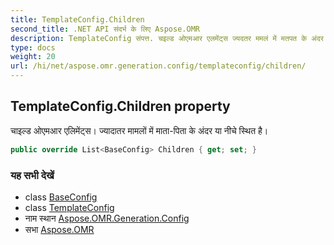 ```yaml
---
title: TemplateConfig.Children
second_title: .NET API संदर्भ के लिए Aspose.OMR
description: TemplateConfig संपत्त. चइल्ड ओएमआर एलमेंट्स ज्यदतर ममलं में मतपत के अंदर य नचे स्थत है
type: docs
weight: 20
url: /hi/net/aspose.omr.generation.config/templateconfig/children/
---
```

## TemplateConfig.Children property

चाइल्ड ओएमआर एलिमेंट्स। ज्यादातर मामलों में माता-पिता के अंदर या नीचे स्थित है।

```csharp
public override List<BaseConfig> Children { get; set; }
```

### यह सभी देखें

* class [BaseConfig](../../baseconfig/)
* class [TemplateConfig](../)
* नाम स्थान [Aspose.OMR.Generation.Config](../../templateconfig/)
* सभा [Aspose.OMR](../../../)


